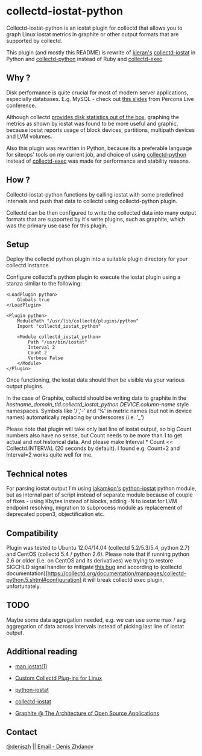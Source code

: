 collectd-iostat-python
======================

Collectd-iostat-python is an iostat plugin for collectd that allows you to graph Linux iostat metrics in graphite or other output formats that are supported by collectd.

This plugin (and mostly this README) is rewrite of [kieran's](https://github.com/keirans/collectd-iostat) [collectd-iostat](https://github.com/keirans/collectd-iostat) in Python and [collectd-python](http://collectd.org/documentation/manpages/collectd-python.5.shtml) instead of Ruby and [collectd-exec](https://collectd.org/documentation/manpages/collectd-exec.5.shtml)

Why ?
-------
Disk performance is quite crucial for most of modern server applications, especially databases. E.g. MySQL - check out [this slides](http://www.percona.com/live/mysql-conference-2013/sessions/monitoring-io-performance-using-iostat-and-pt-diskstats) from Percona Live conference.

Although collectd [provides disk statistics out of the box](https://collectd.org/wiki/index.php/Plugin:Disk), graphing the metrics as shown by iostat was found to be more useful and graphic, because iostat reports usage of block devices, partitions, multipath devices and LVM volumes.

Also this plugin was rewritten in Python, because its a preferable language for siteops' tools on my current job, and choice of using [collectd-python](http://collectd.org/documentation/manpages/collectd-python.5.shtml) instead of [collectd-exec](https://collectd.org/documentation/manpages/collectd-exec.5.shtml) was made for performance and stability reasons.

How ?
-------
Collectd-iostat-python functions by calling iostat with some predefined intervals and push that data to collectd using collectd-python plugin.

Collectd can be then configured to write the collected data into many output formats that are supported by it's write plugins, such as graphite, which was the primary use case for this plugin.


Setup
-------
Deploy the collectd python plugin into a suitable plugin directory for your collectd instance.

Configure collectd's python plugin to execute the iostat plugin using a stanza similar to the following:


    <LoadPlugin python>
        Globals true
    </LoadPlugin>

    <Plugin python>
        ModulePath "/usr/lib/collectd/plugins/python"
        Import "collectd_iostat_python"

        <Module collectd_iostat_python>
            Path "/usr/bin/iostat"
            Interval 2
            Count 2
            Verbose False
        </Module>
    </Plugin>

Once functioning, the iostat data should then be visible via your various output plugins.

In the case of Graphite, collectd should be writing data to graphite in the *hostname_domain_tld.collectd_iostat_python.DEVICE.column-name* style namespaces.
Symbols like '/','-' and '%' in metric names (but not in device names) automatically replacing by underscores (i.e. '_')
 
Please note that plugin will take only last line of iostat output, so big Count numbers also have no sense, but Count needs to be more than 1 to get actual and not historical data. And please make Interval * Count << Collectd.INTERVAL (20 seconds by default). I found e.g. Count=2 and Interval=2 works quite well for me.


Technical notes
-------
For parsing iostat output I'm using [jakamkon's](https://bitbucket.org/jakamkon) [python-iostat](https://bitbucket.org/jakamkon/python-iostat) python module, but as internal part of script instead of separate module because of couple of fixes - using Kbytes instead of blocks, adding -N to iostat for LVM endpoint resolving, migration to subprocess module as replacement of deprecated popen3, objectification etc.


Compatibility
-------
Plugin was tested to Ubuntu 12.04/14.04 (collectd 5.2/5.3/5.4, python 2.7) and CentOS (collectd 5.4 / python 2.6). Please note that if running python 2.6 or older (i.e. on CentOS and its derivatives) we trying to restore SIGCHLD signal handler to mitigate [this bug](http://bugs.python.org/issue1731717) and according to (collectd documentation)[https://collectd.org/documentation/manpages/collectd-python.5.shtml#configuration] it will break collectd exec plugin, unfortunately.



TODO
-------
Maybe some data aggregation needed, e.g. we can use some max / avg aggregation of data across intervals instead of picking last line of iostat output.


Additional reading
-------
* [man iostat(1)](http://linux.die.net/man/1/iostat)

* [Custom Collectd Plug-ins for Linux](http://support.rightscale.com/12-Guides/RightScale_101/08-Management_Tools/Monitoring_System/Writing_custom_collectd_plugins/Custom_Collectd_Plug-ins_for_Linux)

* [python-iostat](https://bitbucket.org/jakamkon/python-iostat)

* [collectd-iostat](https://github.com/keirans/collectd-iostat)

* [Graphite @ The Architecture of Open Source Applications](http://www.aosabook.org/en/graphite.html)

Contact
-------
[@deniszh](http://twitter.com/deniszh) || [Email - Denis Zhdanov](mailto:denis.zhdanov@gmail.com)
